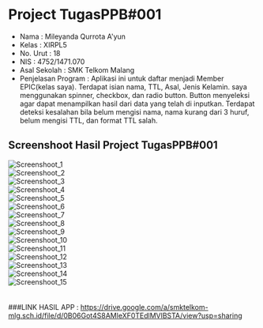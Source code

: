 # Project TugasPPB#001
- Nama                : Mileyanda Qurrota A'yun
- Kelas               : XIRPL5
- No. Urut            : 18
- NIS                 : 4752/1471.070
- Asal Sekolah        : SMK Telkom Malang
- Penjelasan Program  : Aplikasi ini untuk daftar menjadi Member EPIC(kelas saya). Terdapat isian nama, TTL, Asal, Jenis Kelamin. saya menggunakan spinner, checkbox, dan radio button. Button menyeleksi agar dapat menampilkan hasil dari data yang telah di inputkan. Terdapat deteksi kesalahan bila belum mengisi nama, nama kurang dari 3 huruf, belum mengisi TTL, dan format TTL salah.

## Screenshoot Hasil Project TugasPPB#001 
![Screenshoot_1](https://s15.postimg.org/5ehw17gyj/01_ini_merupakan_tampilan_saya_memasukkan_beber.jpg)<br>
![Screenshoot_2](https://s21.postimg.org/p2ikdljhz/02_menginisialisasi_dan_mengubah_text_View_perta.jpg)<br>
![Screenshoot_3](https://s15.postimg.org/erwmj4ywb/03_memasukkan_gambar_yang_telah_saya_copy_ke_dr.jpg)<br>
![Screenshoot_4](https://s9.postimg.org/3y8cnjtcf/04_menginisialisasi_dan_mengubah_text_View2.jpg)<br>
![Screenshoot_5](https://s15.postimg.org/aeg7ijdyj/05_menginisialisasi_text_View_menjadi_Asal.jpg)<br>
![Screenshoot_6](https://s22.postimg.org/rgna9i16p/06_pemberian_inisialisasi_pada_spinner.jpg)<br>
![Screenshoot_7](https://s17.postimg.org/yoxl5x2z3/07_menginisialisasi_text_View_menjadi_Jenis_Kela.jpg)<br>
![Screenshoot_8](https://s18.postimg.org/xeb5b50w9/08_inisialisasi_radio_Group_dan_radio_Button.jpg)<br>
![Screenshoot_9](https://s13.postimg.org/wp2p27azr/09_inisialisasi_text_View.jpg)<br>
![Screenshoot_10](https://s18.postimg.org/44gj3wsvd/10_inisialisasi_check_Box_dan_mengubah_menjadi_L.jpg)<br>
![Screenshoot_11](https://s16.postimg.org/5bklbju85/11_inisialisasi_dan_mengubah_tampilan_button.jpg)<br>
![Screenshoot_12](https://s11.postimg.org/lk678y0vn/12_inisialisasi_pada_Hasil.jpg)<br>
![Screenshoot_13](https://s17.postimg.org/ax32dd7db/13_Hasil_Akhir.jpg)<br>
![Screenshoot_14](https://s14.postimg.org/xmm605ow1/14_Hasil_Akhir_saat_terjadi_kesalahan.jpg)<br>
![Screenshoot_15](https://s15.postimg.org/9b8rt32vf/15_Hasil_Akhir_saat_benar.jpg)<br>
<br>
<br>
###LINK HASIL APP : https://drive.google.com/a/smktelkom-mlg.sch.id/file/d/0B06Got4S8AMleXF0TEdlMVlBSTA/view?usp=sharing
